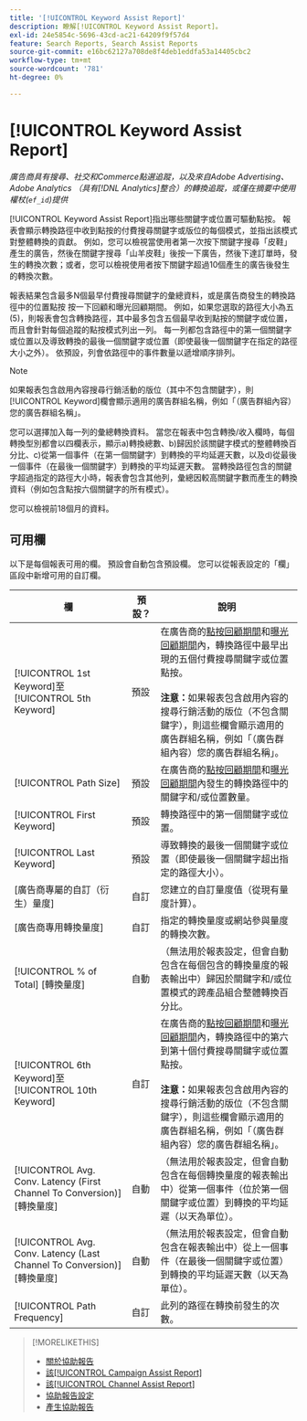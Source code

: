 ```yaml
---
title: '[!UICONTROL Keyword Assist Report]'
description: 瞭解[!UICONTROL Keyword Assist Report]。
exl-id: 24e5854c-5696-43cd-ac21-64209f9f57d4
feature: Search Reports, Search Assist Reports
source-git-commit: e16bc62127a708de8f4deb1eddfa53a14405cbc2
workflow-type: tm+mt
source-wordcount: '781'
ht-degree: 0%

---
```


# [!UICONTROL Keyword Assist Report]

*廣告商具有搜尋、社交和Commerce點選追蹤，以及來自Adobe Advertising、Adobe Analytics （具有[!DNL Analytics]整合）的轉換追蹤，或僅在摘要中使用權杖(`ef_id`)提供*

[!UICONTROL Keyword Assist Report]指出哪些關鍵字或位置可驅動點按。 報表會顯示轉換路徑中收到點按的付費搜尋關鍵字或版位的每個模式，並指出該模式對整體轉換的貢獻。 例如，您可以檢視當使用者第一次按下關鍵字搜尋「皮鞋」產生的廣告，然後在關鍵字搜尋「山羊皮鞋」後按一下廣告，然後下達訂單時，發生的轉換次數；或者，您可以檢視使用者按下關鍵字超過10個產生的廣告後發生的轉換次數。

報表結果包含最多N個最早付費搜尋關鍵字的彙總資料，或是廣告商發生的轉換路徑中的位置點按
按一下回顧和曝光回顧期間。 例如，如果您選取的路徑大小為五(5)，則報表會包含轉換路徑，其中最多包含五個最早收到點按的關鍵字或位置，而且會針對每個追蹤的點按模式列出一列。 每一列都包含路徑中的第一個關鍵字或位置以及導致轉換的最後一個關鍵字或位置（即使最後一個關鍵字在指定的路徑大小之外）。 依預設，列會依路徑中的事件數量以遞增順序排列。

>[!NOTE]
>
>如果報表包含啟用內容搜尋行銷活動的版位（其中不包含關鍵字），則[!UICONTROL Keyword]欄會顯示適用的廣告群組名稱，例如「（廣告群組內容）您的廣告群組名稱」。

您可以選擇加入每一列的彙總轉換資料。 當您在報表中包含轉換/收入欄時，每個轉換型別都會以四欄表示，顯示a)轉換總數、b)歸因於該關鍵字模式的整體轉換百分比、c)從第一個事件（在第一個關鍵字）到轉換的平均延遲天數，以及d)從最後一個事件（在最後一個關鍵字）到轉換的平均延遲天數。 當轉換路徑包含的關鍵字超過指定的路徑大小時，報表會包含其他列，彙總因較高關鍵字數而產生的轉換資料（例如包含點按六個關鍵字的所有模式）。

您可以檢視前18個月的資料。

## 可用欄

以下是每個報表可用的欄。 預設會自動包含預設欄。 您可以從報表設定的「欄」區段中新增可用的自訂欄。

| 欄 | 預設？ | 說明 |
| ---- | ---- | ---- |
| [!UICONTROL 1st Keyword]至[!UICONTROL 5th Keyword] | 預設 | 在廣告商的[點按回顧期間](/help/search-social-commerce/glossary.md#c-d)和[曝光回顧期間](/help/search-social-commerce/glossary.md#i-j)內，轉換路徑中最早出現的五個付費搜尋關鍵字或位置點按。<br><br><b>注意：</b>如果報表包含啟用內容的搜尋行銷活動的版位（不包含關鍵字），則這些欄會顯示適用的廣告群組名稱，例如「（廣告群組內容）您的廣告群組名稱」。 |
| [!UICONTROL Path Size] | 預設 | 在廣告商的[點按回顧期間](/help/search-social-commerce/glossary.md#c-d)和[曝光回顧期間](/help/search-social-commerce/glossary.md#i-j)內發生的轉換路徑中的關鍵字和/或位置數量。 |
| [!UICONTROL First Keyword] | 預設 | 轉換路徑中的第一個關鍵字或位置。 |
| [!UICONTROL Last Keyword] | 預設 | 導致轉換的最後一個關鍵字或位置（即使最後一個關鍵字超出指定的路徑大小）。 |
| \[廣告商專屬的自訂（衍生）量度\] | 自訂 | 您建立的自訂量度值（從現有量度計算）。 |
| \[廣告商專用轉換量度\] | 自訂 | 指定的轉換量度或網站參與量度的轉換次數。 |
| [!UICONTROL % of Total] \[轉換量度\] | 自動 | （無法用於報表設定，但會自動包含在每個包含的轉換量度的報表輸出中）歸因於關鍵字和/或位置模式的跨產品組合整體轉換百分比。 |
| [!UICONTROL 6th Keyword]至[!UICONTROL 10th Keyword] | 自訂 | 在廣告商的[點按回顧期間](/help/search-social-commerce/glossary.md#c-d)和[曝光回顧期間](/help/search-social-commerce/glossary.md#i-j)內，轉換路徑中的第六到第十個付費搜尋關鍵字或位置點按。<br><br><b>注意：</b>如果報表包含啟用內容的搜尋行銷活動的版位（不包含關鍵字），則這些欄會顯示適用的廣告群組名稱，例如「（廣告群組內容）您的廣告群組名稱」。 |
| [!UICONTROL Avg. Conv. Latency (First Channel To Conversion)] \[轉換量度\] | 自動 | （無法用於報表設定，但會自動包含在每個轉換量度的報表輸出中）從第一個事件（位於第一個關鍵字或位置）到轉換的平均延遲（以天為單位）。 |
| [!UICONTROL Avg. Conv. Latency (Last Channel To Conversion)] \[轉換量度\] | 自動 | （無法用於報表設定，但會自動包含在報表輸出中）從上一個事件（在最後一個關鍵字或位置）到轉換的平均延遲天數（以天為單位）。 |
| [!UICONTROL Path Frequency] | 自訂 | 此列的路徑在轉換前發生的次數。 |

>[!MORELIKETHIS]
>
>* [關於協助報告](assist-report-about.md)
>* [該[!UICONTROL Campaign Assist Report]](campaign-assist-report.md)
>* [該[!UICONTROL Channel Assist Report]](channel-assist-report.md)
>* [協助報告設定](assist-report-settings.md)
>* [產生協助報告](assist-report-generate.md)
